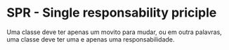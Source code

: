 # SPR - Single responsability priciple
 

Uma classe deve ter apenas um movito para mudar, ou em outra palavras, uma classe deve ter uma e apenas uma responsabilidade.
